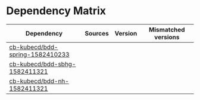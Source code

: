 # Dependency Matrix

Dependency | Sources | Version | Mismatched versions
---------- | ------- | ------- | -------------------
[cb-kubecd/bdd-spring-1582410233](https://github.com/cb-kubecd/bdd-spring-1582410233.git) |  | []() | 
[cb-kubecd/bdd-sbhg-1582411321](https://github.com/cb-kubecd/bdd-sbhg-1582411321.git) |  | []() | 
[cb-kubecd/bdd-nh-1582411321](https://github.com/cb-kubecd/bdd-nh-1582411321.git) |  | []() | 
